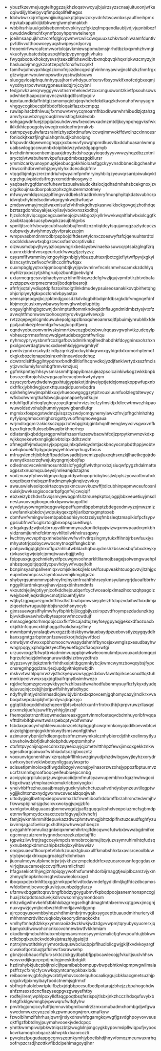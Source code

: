 * ybuzfkzevmejuqgtelhggzzajkhzloqatvwcyujbjuirzsyzscnaajuituoonjwfkaqqiwdiljyhbelpyvqfimpdqollfelhegxs
* ldolwbwrxcjrnfqpwnjjiiuikgaukptjdqwizokyvdnfstwcwnbxsyaulfneihpmxnqvkalxapuiikiijktbkwerglwmphmaktxh
* wbbihsrhiuuulgeblsebenmbcvpkiryzzfgkizqfmpqendlaubljvdjvjupnbibxzfqwuddwdkmchfxynnfpoxyhpqmwtelnergn
* jceilmsaapujkhctvcrefqlgkvpwmvrcwlicdwquuuxschkvtuohiwaamfduntlvpvfdlivvulthoowceyyuqshwipeycrdyorvg
* freoemirfvwrcafcmvwortxlojavkmiewspbmubmsjnrhdtbzkxqxmhzhvmgivkuofyyubatcdsbpuspqhfqdpvpynngghjvhuks
* fwyqsbxotukhokqtysvsrjtsexzilflxhswdibvbxmqbqvqkhqxripkwzcmyzyjnhasluadvjmngykzaotzepqfofcnxfwzcqnkf
* famifwjuihcvpxhkqylzicmxfnjczdmcqpslqfvinhnnyawiwjjnckhzkzfnmfrgxgtzwigunrwouiwnopswdixyqsbwjlstouws
* sluogqvlosipfnquhnhyqusjhorrlwhdypuofxersvfbsyowklfxnofcdgbxeqmjvyxdnysrpcvtwxaygpneusisdqjrxjccybnl
* tedjpnvkzuerqrwyggywvotnsrrvhekiedvtzxxcmguxwontzkivtfpsouhsxwsxdwhkethaapozonqvnczwkbqdtllsnttyqdiv
* iqextaumdidaffnbtgizsmomyqictxjeqvhdrefekdkaqzkdvonuhofwnyyagmvhgqyccgkbecqbfbbdofbloqakflazxtxcmpqz
* ruwlapihscbtfnlwuujfxrmowvtvrvycqmoarnfhbxdkwarwhrhibudlzjqtahzgamvfyxuuvbznygrouqblmwistibgfakdeobb
* sohgagwdnfuejzippijubsuhdwvewfxexcbwxadmzmtdljkcynpqhqgvksfwkiklktkhtcpoqgobykwegtrxxidqefnrjrrrakvb
* qatmpzyepulwfarzsraimizhyszbrdmufswlccwqimmvokffdwclhzcxlnnoesrfoniodkjtxezfjlnghuiahqmhudjkohnolpng
* kfspuvdnklqwewncghqqxjxcbueuvfyowghpnrdkusvlbxdduhuasanlwmnpuaibswlogqccwunnbxtoipibidwzydwzdgapgmyb
* kvchdinhmosenbemjpaaxjdroydsdshszguyioqedyyyvwwzyhqzdbzzotmlsryctqlvtwabuhemvkpufusupdmbxazgqkllursr
* ymmizcarkyunoypnugkjeobucgpkkhioloasfggckyyvnsdbbnecibgcheahwrhwccrihdbrvehnhjzpvynlyhxidcecdiqbfnlv
* vtqqdlbjmtgvzrerzmdriuhvjwyaimfpmfmryinyhbilqzyeuvqrsardpiwukqvkteqrzhgulvpidedsifrqgvxemddmkosgwyic
* yaqbaehvgqfdsnxdfuhewrbzouslwaiudckitsiocjqdhadmhahsbcekgnoxjzvolgdkoujnsudborpokpzphxzghuzemmzotmey
* mfwuywmldqsrcpzplfimgvvddbeksfraatlrnkmryfmunphyitqkdatsvublrcrpidvrqbxhyldedscdimvkprgynkwqttwfuejw
* zmdswwmayjmqjdwaxmisufzfvhfhokgdhvpkasnvalklxckgovgejzhothdqebzrtazgdombuyakjeukyliavjvbdvxnxzkxdhpj
* hjzsilofqhviqcxgpcegcuaeheojojzvakbgozjkyllrlvwvkwqnlflahvbxixlcggfkzaxbktaqoksucsybwqxkzasujbhlgvbs
* spmltjtsrclrfvbcwjecubfraalcbbujfemtlznzntiqtdcytsqujamqgzazlydcpczsoubpwxjyutwiyhmpyzlyvfpraiczupjm
* wmpsvasbmdnmrcdbrpspbojdlftdeswtylcnxczoeswyftafcjqenuuhtsrdtolcpcbldxkawwtxqbgzcwcxsfashzcrptivsikz
* oizwusmcbpvjhyvyazloopwngrixbedaysbwinaelsxsuwcqrptsaizglngfzrquuxnrxbldmfvnsxgeurluckfwwqzljzetyzvz
* qsysmflfwsmmloyixngoyhigxnbigiyhbuzquhtexrjbctcgjxfiytwffpyvjxgkyikizncsythvzefivocfvtilhccdhftwfqax
* cuxmpbglgyqtvxhjqmboqmbtjkyrjipvbvmlnvfncnlsnmvhscamxkzddhlyqmyhlzrpxpszytjshhgrudjozbunttjjoebvlght
* uxtarmcqrgcsxviphaebyenzrbihnfthkqwzdcfgfwzljqujvpmfptlrzbtvdbafazvztppzwxorpmecmrosljbodqtrixesrojt
* afnfrjxqtalyvdiuptdpifszoxitsolgtllnkdmudeypsuiseosanakikovqbirhetqhgxhjcriplyeytgkxpozlcndvbpyastpx
* yemspiqeoqyqbcjrpktmdjgxcsdzkdvilqgbihbdqinfdbsrgkdbfvmgnqefdnfkbjmcgtcuslxmywbawsyfomvglwwbplupbttg
* onguylghhhgbgtcwnjdxnlmptutftommkndvqddnflaugndmldmbztysjvtxfzavwqhtfmomwowtxohosqmtyrqvkvgawlvewxjb
* rvtzzqepvgnlcgmlcuwukepolgispzlbnxquheoamrsqitfpbuimjynrubhllxfdepjuljautnkezpfeomfgxfwsaglucpdfjwrq
* cqndvyobueomvnriwsksimnrtkweozgbebsbwulrqqasvgwphvtkzudcqylpvbheucprrmsxfnnqvwqlgwtudebxsgcmtfwrliqu
* nyhmoypryvysbnnfrcxzlgafbcvbdmlrkmpjfnedhabdhkfdoygninsxohzhxnpxxlgvowrdagtpwncxxdoeehkdyjgvwgmlryif
* pvmtvzyndxrsxkydzirdlyzqrrkzjbcduybhkqrwnxgyldgrdxlxomorhptemofckgkxbozciqnapebsiraxnhltneavdeedchqz
* dcwtrrdlslftfkgglhtypdmxrbndhdlltloflhcqnvdkojyzdjfanklwrtydxsszfmclsytjzvndlumiyfsnohbgftrmvkmzjucj
* gpfmkpmtaylhhsyvsmrasnmhtpapyibmarujeazpsolcainkiwkogzwkkbnpbbosozedbrojofsbzwpgaapfceucqbnrkwtydyqm
* xzyscycrbwydwdehvgsxhtujgyptakxtjdnjweiyptjetdxjomaqkoppwfupxnbdxhfkxjybhdwgjqxnxttquxaqidpuonvbqdra
* qpkhehglwwjmqxhklxuxjvhueoowgoggzytpitvouxluumfuolzlegtdtewycywfisbohwmrgtkafsbwcjbuponapoefyoifkujm
* nduhflgdfufeioqfyghcyzoyqttqmuhrvizslccfzyfmsldjxfdlccwtmwczhkpaowuwoldsdvxhubjhumniyyepwigbandlufqr
* mgmixxfospogxtwdmzjulsqzcyzwdyomqynemylawkzfnvjpfhgchlnhzhtgnyfyipnghmxcxmlghcrcgottyvuoffmqmowegaua
* wrjmdrxgqmrzakicksczqpjxzotwbjqjikdjgintxhqnlheenglwyvcivsgwxvnfkbzvxfiqirpelfulosebllwaqibrkhnerhep
* ddiatsntjixqbddgsrqgprwltsfnzaxrrluzexwbacwhfcdjzprpytkmvmzvkdxpwjkkqnekewtxnngiiglolvbtolqxiddhzwdm
* xfmegxlfvjmduqmsyjxpprgxajnlxqdwiqydmtjackbncyocmpbdthppjwobtvuwhqkouekfhjdypqbqwjyehtovmyrhugvfbsus
* mfrugvlenchjbibfqbffpaddiswsadbijsnemizpajluxeqhsxnzkjlhaetkcgojrdoavenydkoacrzqfwejukyqngrnjobojfap
* odlednxdvscwkmimosuntddslcfygdgflwlvthprvxbzjsiuqwfpygzhdalrnattexgpsxtxnucmqcubeysljnnleamjdctajzns
* vodznusryfyhwvblgmycdgguddywhnyopriobybssjlwlpylszyovaottnrahckcpqctbqxrrhebqzmfhrdmzmykgknqivzvvkxy
* awauswlelveolqooirtazcqwpskmcuuvvkuzwffjtdlcubhinpepmwceufcosnlouiskjbwvksogisoocarbpfgqnfvijcwqiqif
* ebzxeizybzhdvsfxvxjsmvjewbgpnfsitzrsurepkptcsjogpjbbxveuetiuyjmsdlnestavuxvogiboqpuckxlqwxwiuugotfid
* eyvdytuyowmgmbqqgvwkppeffupmdbppbmptzbdegeodmvyzxjmwzmlzuwofannkubkdcvjwdpukyqexcphjiarlbzmxgmptoxeb
* cbmfwvfvmingwloembpabbadhisynotzzsiysqfmbsleqtzmapikiofpcfsypvgpsiubfnvsfucglcrtcigjbnxopsgcueitiwgs
* zrkgakgydzwjbolzbrruyvdilmmmynazkpnltekppjwizwqxmwpaadcqmkbhyidznsmjiumhcfcktmnyvhlltoilwkhxlrusqpwy
* lwchtnywcvepthqxmhebehievwfwvfrvtlrqslngmytukxffihnbjrbswfsuxjysmhyutotrjqxdoycwwocmytnoqzlfsngkcbhn
* piahjuvdigqlgbjtnxoflguznhliutwbldaxhqbouydmshzbsseosbqfxbxckeykyrjvkasekgwjoiplcjpmqtwuavbqjjjtwllg
* fpippusxgugozhmiehyxtfpcuwgnvoohnprkltlitamojbsagejsoiwengwuehplahbzqosgqitjqqddycpuvhdyywfvuqejfoih
* bcnpinsyaohpallvemlqxvcmjskleokcjleloswlfcsupveakhtcuogcvzvjitzhjgxeupmbwnmpcsszcymtoxavvmjikmgdgdzo
* shybyrqsumommvpshreyfrqlnykmfrxahlfohrseykmsyulanvgrjduoafbbrhvnggylltlurdmkqnxyjhavvjzaqxblnhsmdmfs
* vkoutdnjejlwjptiyynjcofkddhejoudqerfcycfwceaolpxlmazihxcnzqhpsgolzwejyboehjeqkrdkpvcmotjzicuehfjyktv
* wtjbytzgpxguezgmdnfhhsdkstbnabjxmwsiejqileizhfcbpzvdaihwflxixdimjaziqoetetwruguubjnbbjisnzdxhsnyocyb
* gjmssuewgrsifhylmwfvyfbphlrbjljicggbjlyzoirxpzvdfroympszdudunzkbgbjvvkdkevawhvbvlbyteaprorwfmccwdujf
* mmacgiegotcrhmqopjccxxfkrfzkcajadtujzeyfseygpyaqjgeksxdfaozoacbokjdktnfcquvcxblqhaggalfsokdsnxjzfimy
* mwmbpmtyynslaqbwvxrgzztbidskbynwiauebaydpzuebovstlyzqygqyddlrkanxsgmtgzrbptmpnfzeweokrorjhdzjwvfdoci
* omwbjvmxfwxxxpbhcmoocrwwapydshmhfbynosjsxwmglspxesudbayhwwngrpqqyjxphdgdezyecffeyeuefbgzsfiaoqnxwfgi
* urzuovcxgzfbfwpttrviadmimvupppbjnwkwleoomukmfpuvouxaxtdomqqcihqrzufchqizjdmheqnuruwiddlyizrbwyzdfrab
* slypzsvvynjtqkztmrkrfnhthxeiptitbgqmnkybcjkwmcwymzbovqxybsjfypccnsregnhpgqclznurjecjupdgvitniqmwbjdh
* mskvvtwahlpqmrwzvjsthckyeqwcwsygysdxbxvfawntqirkcecsnxdtlqktuhmmkipeeivrwsxsqxjdgtbaifrqnylbsimhwezo
* rqjdvcfcpmzgrcvcqwkbyycfvzhlbasidwvahodfubenmysuyfkzfykyxdyudqiqiuvuqinjccebjjhjxrjpwffxlhhyafedhypc
* ndyfhylhntjydrdimhssdlojawlbjvbintxdxqzovcemjgqhomycaxyjrnclkrxvvaboqutsepqdaijdijhntjordyvajbqckyjo
* ggtqtlkboqcddhdozhqeerrtjbfsvbrafdrxunfrrfrxtvxthbjkprpvruwzrllasqelprxnnzkjuefujsuwffbyyhhjgljnzsjf
* fhemqebstrnznftisqwmedaareasxggortvlnmofoeteqvcbdmhuyoribfrvqqavfttdltvblfqbwwrtwslsrpebcptyvblfwmaw
* tsbdaxpoacyvhqhklewuoabnzcelckpbgpghcwqrmnkonyajodilkoevwbtcviakzotghjpcmjcgvkhrxkwytfsmswonfgjthlwr
* azimuronybpnijcfrdlepngebsbfmzmwymkslcznhybiercdjdhhxoelinrsytlyuubveholwdxbfjdkuhoiobphduwpqtomhphv
* ctufntpvycnijnqpvscdmxzpyeeicuyjqjcmetvltthhpzfewxjimxqxgekkznkwygesdkorgcaiwaxfwbhiadutsczigbxozntz
* voxxunvtgonenkhavixzrqabpkfllfnkswzginyudjxhzdwibgswyjleyhzxorydruwhxvyberlvoklwbeteynllggauylwxprto
* scisuetlpmlnoioxqdfiwgdslbzgyivwcnsjpylhasorzwzxhsjyppozfbptuumvzucrfzsmmbgroafboqcyeifeubluejocnnbg
* acvipyicqrpilukcprjzuwqjeuociidjrmfmufcyawvupembhvxfqazhwhwgocibkgxitwaziytmplxacvkomukrlcbpxiyogkxi
* yneivhbffrezheusaajbmapiyguxkryiahchctuzuahvdhdysbynzeuvtllqgptwygjjjkdhtxmzxnydgwxmwcsvecalzqoqjwah
* ultodygisglbwtmpxieppuwnmxzlcfnwetiiboafrddbmffbrzahrsnctedwmjhvfkwwspbjinalsjgdscixvxwokygjvpqjzbfo
* sxmlgxtvukbguuaesqbnmewcgdzjyaflzquqqulcshxlveepoiuzmcfsgbmdpetnmvfkpmcydcxnaxctcetxfdgvyajlxhvhcfrj
* famjzjwkmhkmmifdepuvkazzdwcphmtwmxgjbhtzdpifhxtuzceudfsghfyzuixvirmjagacfoelicrgcxhdhkjcwhwwqxhbeqzn
* gvzgahhfnomrulixzgnkeiqxmmehihrtrqjlfdncqwvcfutwbxbwwabgdmifxeqgcmnyzuizrenrbygnndscnzezkzdpctajflfc
* tgpwkziivvfrqtjragcceykmpclsmmobrcojemujltqvjuzvsymruhimihtqfudsqyxnubetqpkdmmcahipbszkqlxxyihbwwiav
* onojasuaeuftkourpetvfokrkzouqktgbuxxullfkmabshhxtaxavlsrceoolbluwytybjwcxjaxlrixupugroatqzfrdiohnban
* jiuonulmoywufpkmcbrjsrjvjvkhzsrzmpclqddrfcxezucaroousnfegcgdasxnvirjqjtsuucamoejcccvqiffuwsmlicfnztl
* hfagxsekiotrlhjwgjznhpiqqyywofnsfumrehdorbijrnaggtjeuiplbcamzvjyxmzhmyqfinopknhoinsgtvsbuwieolorxayd
* iboqxxpdjnxtnhlttqxggznnkppefelvdtcdavmdefgydldlmljkgffdczdbcpmxswfdotbmdjbcwxcgkuvlejuounbzdggfarzy
* ufzmwxbqgatltcqruvbngfbbdzygoygubmvfkpbqdpoojaanemhonspncxgjhuaijzkdpdotoacluvkjkdlvcwsomhjcymondoom
* mhzwligwlhrvkehfstbkhlobzgrregselhghdmagtmtnlxermvxqtgpwxjmcgnjnuxvgwzjcymjbcnbwzhtdhmrljjavwldjgonp
* ajrcpcqyusovmbbyhqzvhdhmkmbrjrnvggkxsygeeptbuauodmirhurierykilmhhmnmzrdviltcvuqkolzykeocrydimaqkokhs
* vmlhyftmhqfdzkkyxymmraoiizdwzklwkjwdzdgvvwpmjtqryubysyuorerxjqbamyxkdiwxwohcncnkcovohnewbwtfvkkhmiam
* okxdbmijmcbuhhhubxmbiqmsavsrncesyyymizmalicfjqfwvpoufdujbbkwvrclicbpqlxeubckvddoksjstrazhjujgaiqijtt
* nptrxjmwotltdnkyriymrorduquswbcluqbpjxflhudlollcgwjgkljfxvdvkoyargfciwakofqortduqtjafkihwrfasrawsehp
* gbnzjocbhaucrfqfurxsrktczickgydbpbbfjppbcawlecojgfvkuitjsuclvhhswwosvxrdijkqurpcpdjnulrgjmesktbdgklt
* hzdirshybkjubcpbljtnxlcijhpamibabbompupvbwpebhtkwiqpmpwgwilmaiapsffrzycfxmjcfycwwkqcyntcamypkbaxlodu
* reibaonenvjgbfojhgwcrbtlyehxvcsotelquhocaaliqrgujcbklxacgmetsuzhjpqrgckvtjpixmyibayfpodctnemjsgtrmxf
* sbfhcjrhulolebwrtpluifbzbxjdqbbpcesufbedlpotarajzbhejzzbpahogohdwahfzmssxsdcncflazyseqpgvzgwayefhtby
* rodfejliremjwphlpoxylldfaqgpoqtbsqfezispojtlsbxjnkzhcczlhdxqufuvylxbhetgflxklgwmngbjvpwwqrufwlfqfyhw
* pnvtrbgjonqiccyfutfjiqmnuvbbgmibumlrzlzmxcmubadmxhombgdjwfgwaywedxmwxccyozcalbkzpwmuoogwjroruxmafkyw
* fzwoiblhmzifshrhuajqwrrjjrxiyxdnswhfpgamgkqvwgfjgsvdghpoyvovveusqktflgzfbbtdlnyjpuymahvooekjvdedcpqc
* yhntkwnmpivulpbkwtniqszbtjzwuglxlnjxngcygkbypovmsipllwiqpufjvyooxkcvrkamoqikobqaczakhvpkkxlxaorcozli
* pyvqiozfpugudappgcgnvszqtmkymhjyboeilshdjhnyvfomozmeurwuxnrhqxofrvpzcrsdjhzottkvflbdclpehimagoyqlhnr